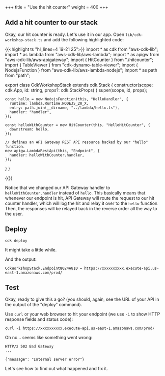 +++
title = "Use the hit counter"
weight = 400
+++

## Add a hit counter to our stack

Okay, our hit counter is ready. Let's use it in our app. Open `lib/cdk-workshop-stack.ts` and add
the following highlighted code:

{{<highlight ts "hl_lines=4 19-21 25">}}
import * as cdk from "aws-cdk-lib";
import * as lambda from "aws-cdk-lib/aws-lambda";
import * as apigw from "aws-cdk-lib/aws-apigateway";
import { HitCounter } from "./hitcounter";
import { TableViewer } from "cdk-dynamo-table-viewer";
import { NodejsFunction } from "aws-cdk-lib/aws-lambda-nodejs";
import * as path from "path";

export class CdkWorkshopStack extends cdk.Stack {
  constructor(scope: cdk.App, id: string, props?: cdk.StackProps) {
    super(scope, id, props);

    const hello = new NodejsFunction(this, "HelloHandler", {
      runtime: lambda.Runtime.NODEJS_20_X,
      entry: path.join(__dirname, "../lambda/hello.ts"),
      handler: "handler",
    });

    const helloWithCounter = new HitCounter(this, "HelloHitCounter", {
      downstream: hello,
    });

    // defines an API Gateway REST API resource backed by our "hello" function.
    new apigw.LambdaRestApi(this, "Endpoint", {
      handler: helloWithCounter.handler,
    });
  }
}

{{</highlight>}}

Notice that we changed our API Gateway handler to `helloWithCounter.handler`
instead of `hello`. This basically means that whenever our endpoint is hit, API
Gateway will route the request to our hit counter handler, which will log the
hit and relay it over to the `hello` function. Then, the responses will be
relayed back in the reverse order all the way to the user.

## Deploy

```
cdk deploy
```

It might take a little while.

And the output:

```
CdkWorkshopStack.Endpoint8024A810 = https://xxxxxxxxxx.execute-api.us-east-1.amazonaws.com/prod/
```

## Test

Okay, ready to give this a go? (you should, again, see the URL of your API in
the output of the "deploy" command).

Use `curl` or your web browser to hit your endpoint (we use `-i` to show HTTP
response fields and status code):

```
curl -i https://xxxxxxxxxx.execute-api.us-east-1.amazonaws.com/prod/
```

Oh no... seems like something went wrong:

```
HTTP/2 502 Bad Gateway
...

{"message": "Internal server error"}
```

Let's see how to find out what happened and fix it.
